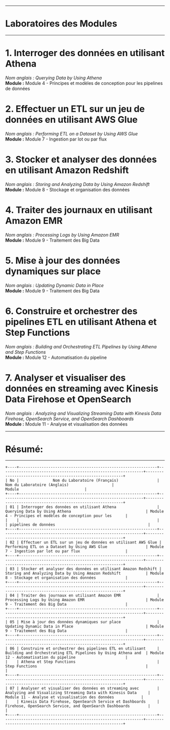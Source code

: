 ---
# Laboratoires des Modules
----

# 1. **Interroger des données en utilisant Athena**  
   _Nom anglais : Querying Data by Using Athena_  
   **Module :** Module 4 - Principes et modèles de conception pour les pipelines de données

# 2. **Effectuer un ETL sur un jeu de données en utilisant AWS Glue**  
   _Nom anglais : Performing ETL on a Dataset by Using AWS Glue_  
   **Module :** Module 7 - Ingestion par lot ou par flux

# 3. **Stocker et analyser des données en utilisant Amazon Redshift**  
   _Nom anglais : Storing and Analyzing Data by Using Amazon Redshift_  
   **Module :** Module 8 - Stockage et organisation des données

# 4. **Traiter des journaux en utilisant Amazon EMR**  
   _Nom anglais : Processing Logs by Using Amazon EMR_  
   **Module :** Module 9 - Traitement des Big Data

# 5. **Mise à jour des données dynamiques sur place**  
   _Nom anglais : Updating Dynamic Data in Place_  
   **Module :** Module 9 - Traitement des Big Data

# 6. **Construire et orchestrer des pipelines ETL en utilisant Athena et Step Functions**  
   _Nom anglais : Building and Orchestrating ETL Pipelines by Using Athena and Step Functions_  
   **Module :** Module 12 - Automatisation du pipeline

# 7. **Analyser et visualiser des données en streaming avec Kinesis Data Firehose et OpenSearch**  
   _Nom anglais : Analyzing and Visualizing Streaming Data with Kinesis Data Firehose, OpenSearch Service, and OpenSearch Dashboards_  
   **Module :** Module 11 - Analyse et visualisation des données


----
# Résumé: 
----

```
+----+-------------------------------------------------------------+---------------------------------------------------------------+------------------------------------------------------------+
| No |               Nom du Laboratoire (Français)                 |                Nom du Laboratoire (Anglais)                   |                          Module                             |
+----+-------------------------------------------------------------+---------------------------------------------------------------+------------------------------------------------------------+
| 01 | Interroger des données en utilisant Athena                  | Querying Data by Using Athena                                 | Module 4 - Principes et modèles de conception pour les      |
|    |                                                             |                                                               | pipelines de données                                         |
+----+-------------------------------------------------------------+---------------------------------------------------------------+------------------------------------------------------------+
| 02 | Effectuer un ETL sur un jeu de données en utilisant AWS Glue | Performing ETL on a Dataset by Using AWS Glue                 | Module 7 - Ingestion par lot ou par flux                    |
+----+-------------------------------------------------------------+---------------------------------------------------------------+------------------------------------------------------------+
| 03 | Stocker et analyser des données en utilisant Amazon Redshift | Storing and Analyzing Data by Using Amazon Redshift           | Module 8 - Stockage et organisation des données             |
+----+-------------------------------------------------------------+---------------------------------------------------------------+------------------------------------------------------------+
| 04 | Traiter des journaux en utilisant Amazon EMR                | Processing Logs by Using Amazon EMR                           | Module 9 - Traitement des Big Data                          |
+----+-------------------------------------------------------------+---------------------------------------------------------------+------------------------------------------------------------+
| 05 | Mise à jour des données dynamiques sur place                | Updating Dynamic Data in Place                                | Module 9 - Traitement des Big Data                          |
+----+-------------------------------------------------------------+---------------------------------------------------------------+------------------------------------------------------------+
| 06 | Construire et orchestrer des pipelines ETL en utilisant     | Building and Orchestrating ETL Pipelines by Using Athena and  | Module 12 - Automatisation du pipeline                      |
|    | Athena et Step Functions                                    | Step Functions                                                |                                                            |
+----+-------------------------------------------------------------+---------------------------------------------------------------+------------------------------------------------------------+
| 07 | Analyser et visualiser des données en streaming avec        | Analyzing and Visualizing Streaming Data with Kinesis Data     | Module 11 - Analyse et visualisation des données            |
|    | Kinesis Data Firehose, OpenSearch Service et Dashboards     | Firehose, OpenSearch Service, and OpenSearch Dashboards        |                                                            |
+----+-------------------------------------------------------------+---------------------------------------------------------------+------------------------------------------------------------+
```

